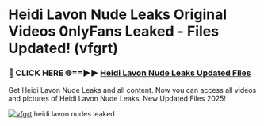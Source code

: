 # Heidi Lavon Nude Leaks Original Videos 0nlyFans Leaked - Files Updated! (vfgrt)

<h3>🔴 CLICK HERE 🌐==►► <a href="https://tinyurl.com/5h6xmrr3" rel="nofollow">Heidi Lavon Nude Leaks Updated Files</a></h3>

Get Heidi Lavon Nude Leaks and all content. Now you can access all videos and pictures of Heidi Lavon Nude Leaks. New Updated Files 2025!

[![vfgrt](https://i.imgur.com/KVD873Z.gif)](https://tinyurl.com/5h6xmrr3)
heidi lavon nudes leaked